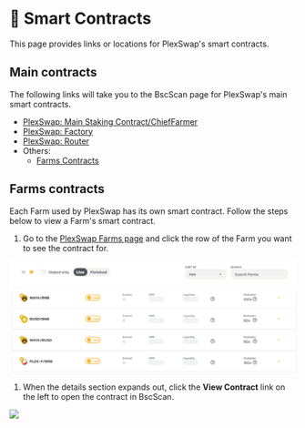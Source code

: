 # 📜 Smart Contracts

This page provides links or locations for PlexSwap's smart contracts.

## Main contracts

The following links will take you to the BscScan page for PlexSwap's main smart contracts.

* [PlexSwap: Main Staking Contract/ChiefFarmer](https://bscscan.com/address/0x4Ba4EFa9C4E44b94ea232Fd5F5f7F4A4961904e5)
* [PlexSwap: Factory](https://bscscan.com/address/0x580B12Fcc6247E7bA7a02324Ea6Aa6604d0BEC7A)
* [PlexSwap: Router](https://bscscan.com/address/0x205ce30FB7Ef4173f05979421a73Def4f6983C47)
* Others:
  * [Farms Contracts](./#farms-contracts)

## Farms contracts

Each Farm used by PlexSwap has its own smart contract. Follow the steps below to view a Farm's smart contract.

1. Go to the [PlexSwap Farms page](https://swap.plexfinance.us/farms) and click the row of the Farm you want to see the contract for.

![](../../.gitbook/assets/plex-farms-contracts.png)

1. When the details section expands out, click the **View Contract** link on the left to open the contract in BscScan.

![](../../.gitbook/assets/view\_contract.png)
